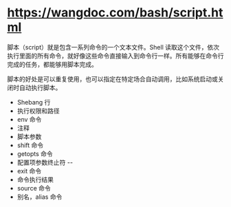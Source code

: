 # <https://wangdoc.com/bash/script.html>

脚本（script）就是包含一系列命令的一个文本文件。Shell 读取这个文件，依次执行里面的所有命令，就好像这些命令直接输入到命令行一样。所有能够在命令行完成的任务，都能够用脚本完成。

脚本的好处是可以重复使用，也可以指定在特定场合自动调用，比如系统启动或关闭时自动执行脚本。

* Shebang 行
* 执行权限和路径
* env 命令
* 注释
* 脚本参数
* shift 命令
* getopts 命令
* 配置项参数终止符 --
* exit 命令
* 命令执行结果
* source 命令
* 别名，alias 命令
